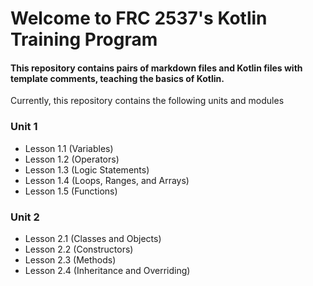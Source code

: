 # Welcome to FRC 2537's Kotlin Training Program

#### This repository contains pairs of markdown files and Kotlin files with template comments, teaching the basics of Kotlin.

Currently, this repository contains the following units and modules

### Unit 1
* Lesson 1.1 (Variables)
* Lesson 1.2 (Operators)
* Lesson 1.3 (Logic Statements)
* Lesson 1.4 (Loops, Ranges, and Arrays)
* Lesson 1.5 (Functions)
### Unit 2
* Lesson 2.1 (Classes and Objects)
* Lesson 2.2 (Constructors)
* Lesson 2.3 (Methods)
* Lesson 2.4 (Inheritance and Overriding)

